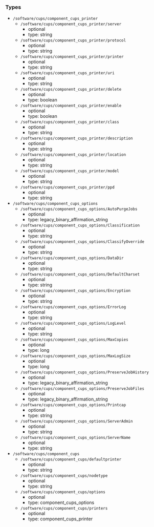 ### Types

- `/software/cups/component_cups_printer`
    - `/software/cups/component_cups_printer/server`
        - optional
        - type: string
    - `/software/cups/component_cups_printer/protocol`
        - optional
        - type: string
    - `/software/cups/component_cups_printer/printer`
        - optional
        - type: string
    - `/software/cups/component_cups_printer/uri`
        - optional
        - type: string
    - `/software/cups/component_cups_printer/delete`
        - optional
        - type: boolean
    - `/software/cups/component_cups_printer/enable`
        - optional
        - type: boolean
    - `/software/cups/component_cups_printer/class`
        - optional
        - type: string
    - `/software/cups/component_cups_printer/description`
        - optional
        - type: string
    - `/software/cups/component_cups_printer/location`
        - optional
        - type: string
    - `/software/cups/component_cups_printer/model`
        - optional
        - type: string
    - `/software/cups/component_cups_printer/ppd`
        - optional
        - type: string
- `/software/cups/component_cups_options`
    - `/software/cups/component_cups_options/AutoPurgeJobs`
        - optional
        - type: legacy_binary_affirmation_string
    - `/software/cups/component_cups_options/Classification`
        - optional
        - type: string
    - `/software/cups/component_cups_options/ClassifyOverride`
        - optional
        - type: string
    - `/software/cups/component_cups_options/DataDir`
        - optional
        - type: string
    - `/software/cups/component_cups_options/DefaultCharset`
        - optional
        - type: string
    - `/software/cups/component_cups_options/Encryption`
        - optional
        - type: string
    - `/software/cups/component_cups_options/ErrorLog`
        - optional
        - type: string
    - `/software/cups/component_cups_options/LogLevel`
        - optional
        - type: string
    - `/software/cups/component_cups_options/MaxCopies`
        - optional
        - type: long
    - `/software/cups/component_cups_options/MaxLogSize`
        - optional
        - type: long
    - `/software/cups/component_cups_options/PreserveJobHistory`
        - optional
        - type: legacy_binary_affirmation_string
    - `/software/cups/component_cups_options/PreserveJobFiles`
        - optional
        - type: legacy_binary_affirmation_string
    - `/software/cups/component_cups_options/Printcap`
        - optional
        - type: string
    - `/software/cups/component_cups_options/ServerAdmin`
        - optional
        - type: string
    - `/software/cups/component_cups_options/ServerName`
        - optional
        - type: string
- `/software/cups/component_cups`
    - `/software/cups/component_cups/defaultprinter`
        - optional
        - type: string
    - `/software/cups/component_cups/nodetype`
        - optional
        - type: string
    - `/software/cups/component_cups/options`
        - optional
        - type: component_cups_options
    - `/software/cups/component_cups/printers`
        - optional
        - type: component_cups_printer

